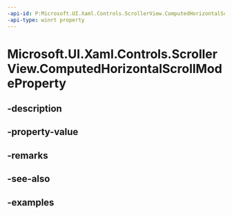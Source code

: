 ```yaml
---
-api-id: P:Microsoft.UI.Xaml.Controls.ScrollerView.ComputedHorizontalScrollModeProperty
-api-type: winrt property
---
```


<!-- Property syntax.
public DependencyProperty ComputedHorizontalScrollModeProperty { get; }
-->

# Microsoft.UI.Xaml.Controls.ScrollerView.ComputedHorizontalScrollModeProperty

## -description

## -property-value

## -remarks

## -see-also

## -examples

